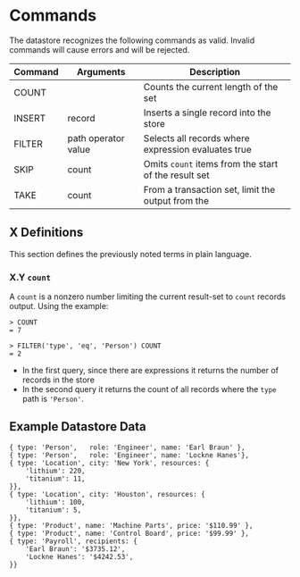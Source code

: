 Commands
========

The datastore recognizes the following commands as valid. Invalid commands will cause errors and will be rejected.

| Command | Arguments           | Description                                          |
| ------- | ------------------- | ---------------------------------------------------- |
| COUNT   |                     | Counts the current length of the set                 |
| INSERT  | record              | Inserts a single record into the store               |
| FILTER  | path operator value | Selects all records where expression evaluates true  |
| SKIP    | count               | Omits `count` items from the start of the result set |
| TAKE    | count               | From a transaction set, limit the output from the    |

## X Definitions
This section defines the previously noted terms in plain language.

### X.Y `count` ###
A `count` is a nonzero number limiting the current result-set to `count` records output. Using the example:
```
> COUNT
= 7

> FILTER('type', 'eq', 'Person') COUNT
= 2
```

- In the first query, since there are expressions it returns the number of records in the store
- In the second query it returns the count of all records where the `type` path is `'Person'`.

## Example Datastore Data

```
{ type: 'Person',   role: 'Engineer', name: 'Earl Braun' },
{ type: 'Person',   role: 'Engineer', name: 'Lockne Hanes'},
{ type: 'Location', city: 'New York', resources: {
	'lithium': 220,
	'titanium': 11,
}},
{ type: 'Location', city: 'Houston', resources: {
	'lithium': 100,
	'titanium': 5,
}},
{ type: 'Product', name: 'Machine Parts', price: '$110.99' },
{ type: 'Product', name: 'Control Board', price: '$99.99' },
{ type: 'Payroll', recipients: {
	'Earl Braun': '$3735.12',
	'Lockne Hanes': '$4242.53',
}}
```
